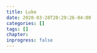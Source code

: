 ```yaml
---
title: Luke
date: 2020-03-28T20:29:26-04:00
categories: []
tags: []
chapter: 
inprogress: false
---
```



